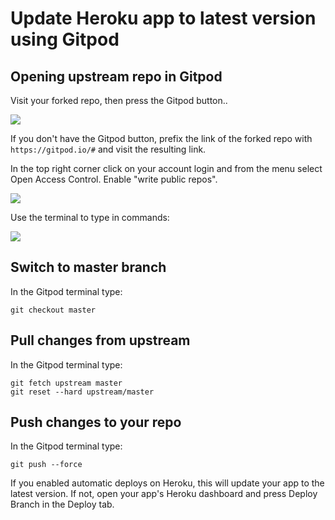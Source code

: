 # Update Heroku app to latest version using Gitpod

## Opening upstream repo in Gitpod

Visit your forked repo, then press the Gitpod button..

![](https://i.imgur.com/MEvgqK6.png)

If you don't have the Gitpod button, prefix the link of the forked repo with `https://gitpod.io/#` and visit the resulting link.

In the top right corner click on your account login and from the menu select Open Access Control. Enable "write public repos".

![](https://i.imgur.com/5fbBCKZ.jpg)

Use the terminal to type in commands:

![](https://i.imgur.com/mawGHk7.png)

## Switch to master branch

In the Gitpod terminal type:

```
git checkout master
```

## Pull changes from upstream

In the Gitpod terminal type:

```
git fetch upstream master
git reset --hard upstream/master
```

## Push changes to your repo

In the Gitpod terminal type:

```
git push --force
```

If you enabled automatic deploys on Heroku, this will update your app to the latest version. If not, open your app's Heroku dashboard and press Deploy Branch in the Deploy tab.